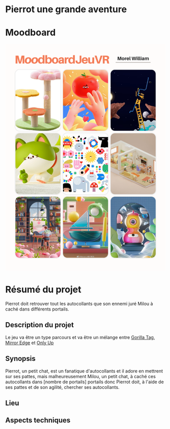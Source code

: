 # Pierrot une grande aventure

# Moodboard
![moodboard](assets/moodboard.png)

# Résumé du projet
Pierrot doit retrouver tout les autocollants que son ennemi juré Milou à caché dans différents portails.

## Description du projet
Le jeu va être un type parcours et va être un mélange entre [Gorilla Tag](https://store.steampowered.com/app/1533390/Gorilla_Tag/), [Mirror Edge](https://store.steampowered.com/app/1233570/Mirrors_Edge_Catalyst/) et [Only Up](https://store.steampowered.com/app/2562240/Only_Up/)


## Synopsis
Pierrot, un petit chat, est un fanatique d'autocollants et il adore en mettrent sur ses pattes, mais malheureusement Milou, un petit chat, à caché ces autocollants dans [nombre de portails] portails donc Pierrot doit, à l'aide de ses pattes et de son agilité, chercher ses autocollants.

## Lieu

## Aspects techniques
